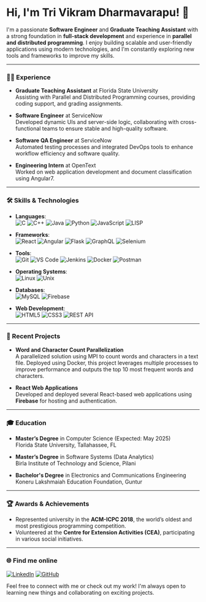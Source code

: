 # Hi, I'm Tri Vikram Dharmavarapu! 👋

I'm a passionate **Software Engineer** and **Graduate Teaching Assistant** with a strong foundation in **full-stack development** and experience in **parallel and distributed programming**. I enjoy building scalable and user-friendly applications using modern technologies, and I'm constantly exploring new tools and frameworks to improve my skills.

---

### 👨‍💻 Experience

- **Graduate Teaching Assistant** at Florida State University  
  Assisting with Parallel and Distributed Programming courses, providing coding support, and grading assignments.

- **Software Engineer** at ServiceNow  
  Developed dynamic UIs and server-side logic, collaborating with cross-functional teams to ensure stable and high-quality software.

- **Software QA Engineer** at ServiceNow  
  Automated testing processes and integrated DevOps tools to enhance workflow efficiency and software quality.

- **Engineering Intern** at OpenText  
  Worked on web application development and document classification using Angular7.

---

### 🛠 Skills & Technologies

- **Languages**:  
  ![C](https://img.shields.io/badge/-C-A8B9CC?style=flat-square&logo=c&logoColor=white)
  ![C++](https://img.shields.io/badge/-C++-00599C?style=flat-square&logo=c%2B%2B&logoColor=white)
  ![Java](https://img.shields.io/badge/-Java-007396?style=flat-square&logo=java&logoColor=white)
  ![Python](https://img.shields.io/badge/-Python-3776AB?style=flat-square&logo=python&logoColor=white)
  ![JavaScript](https://img.shields.io/badge/-JavaScript-F7DF1E?style=flat-square&logo=javascript&logoColor=black)
  ![LISP](https://img.shields.io/badge/-LISP-000?style=flat-square)

- **Frameworks**:  
  ![React](https://img.shields.io/badge/-React-61DAFB?style=flat-square&logo=react&logoColor=white)
  ![Angular](https://img.shields.io/badge/-Angular-DD0031?style=flat-square&logo=angular&logoColor=white)
  ![Flask](https://img.shields.io/badge/-Flask-000000?style=flat-square&logo=flask&logoColor=white)
  ![GraphQL](https://img.shields.io/badge/-GraphQL-E10098?style=flat-square&logo=graphql&logoColor=white)
  ![Selenium](https://img.shields.io/badge/-Selenium-43B02A?style=flat-square&logo=selenium&logoColor=white)

- **Tools**:  
  ![Git](https://img.shields.io/badge/-Git-F05032?style=flat-square&logo=git&logoColor=white)
  ![VS Code](https://img.shields.io/badge/-VS%20Code-007ACC?style=flat-square&logo=visual-studio-code&logoColor=white)
  ![Jenkins](https://img.shields.io/badge/-Jenkins-D24939?style=flat-square&logo=jenkins&logoColor=white)
  ![Docker](https://img.shields.io/badge/-Docker-2496ED?style=flat-square&logo=docker&logoColor=white)
  ![Postman](https://img.shields.io/badge/-Postman-FF6C37?style=flat-square&logo=postman&logoColor=white)

- **Operating Systems**:  
  ![Linux](https://img.shields.io/badge/-Linux-FCC624?style=flat-square&logo=linux&logoColor=black)
  ![Unix](https://img.shields.io/badge/-Unix-000000?style=flat-square&logo=unix&logoColor=white)

- **Databases**:  
  ![MySQL](https://img.shields.io/badge/-MySQL-4479A1?style=flat-square&logo=mysql&logoColor=white)
  ![Firebase](https://img.shields.io/badge/-Firebase-FFCA28?style=flat-square&logo=firebase&logoColor=black)

- **Web Development**:  
  ![HTML5](https://img.shields.io/badge/-HTML5-E34F26?style=flat-square&logo=html5&logoColor=white)
  ![CSS3](https://img.shields.io/badge/-CSS3-1572B6?style=flat-square&logo=css3&logoColor=white)
  ![REST API](https://img.shields.io/badge/-REST-009688?style=flat-square)

---

### 🚀 Recent Projects

- **Word and Character Count Parallelization**  
  A parallelized solution using MPI to count words and characters in a text file. Deployed using Docker, this project leverages multiple processes to improve performance and outputs the top 10 most frequent words and characters.

- **React Web Applications**  
  Developed and deployed several React-based web applications using **Firebase** for hosting and authentication.

---

### 🎓 Education

- **Master’s Degree** in Computer Science (Expected: May 2025)  
  Florida State University, Tallahassee, FL  

- **Master’s Degree** in Software Systems (Data Analytics)  
  Birla Institute of Technology and Science, Pilani  

- **Bachelor's Degree** in Electronics and Communications Engineering  
  Koneru Lakshmaiah Education Foundation, Guntur

---

### 🏆 Awards & Achievements

- Represented university in the **ACM-ICPC 2018**, the world’s oldest and most prestigious programming competition.
- Volunteered at the **Centre for Extension Activities (CEA)**, participating in various social initiatives.

---

### 🌐 Find me online

[![LinkedIn](https://img.shields.io/badge/-LinkedIn-0077B5?style=flat-square&logo=linkedin&logoColor=white)](https://www.linkedin.com/in/dharmavarapu-trivikram/)
[![GitHub](https://img.shields.io/badge/-GitHub-181717?style=flat-square&logo=github&logoColor=white)](https://github.com/Trivikram-Dharmavarapu)

Feel free to connect with me or check out my work! I'm always open to learning new things and collaborating on exciting projects.
